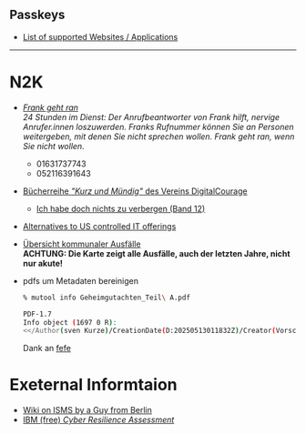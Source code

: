 
## Passkeys
- [List of supported Websites / Applications](https://passkeys.directory/)

---
# N2K
- [*Frank geht ran*](https://digitalcourage.de/frank-geht-ran)<br>
  *24 Stunden im Dienst: Der Anrufbeantworter von Frank hilft, nervige Anrufer.innen loszuwerden. Franks Rufnummer können Sie an Personen weitergeben, mit denen Sie nicht sprechen wollen. Frank geht ran, wenn Sie nicht wollen.*
  - 01631737743  
  - 052116391643
- [Bücherreihe *"Kurz und Mündig"* des Vereins DigitalCourage](https://shop.digitalcourage.de/themen/kurzmuendig/)
  - [Ich habe doch nichts zu verbergen (Band 12)](https://shop.digitalcourage.de/nichts-zu-verbergen.html)
- [Alternatives to US controlled IT offerings](https://european-alternatives.eu)
- [Übersicht kommunaler Ausfälle](https://kommunaler-notbetrieb.de/)<br>
  **ACHTUNG: Die Karte zeigt alle Ausfälle, auch der letzten Jahre, nicht nur akute!**

- pdfs um Metadaten bereinigen<br>
  ```bash
  % mutool info Geheimgutachten_Teil\ A.pdf

  PDF-1.7
  Info object (1697 0 R):
  <</Author(sven Kurze)/CreationDate(D:20250513011832Z)/Creator(Vorschau)/ModDate(D:20250513165030+02'00')/Producer(macOS Version 12.7.6 \(Build 21H1320\) Quartz PDFContext)/Title(Band 1)>>`<br>
  ```
  Dank an [fefe](https://blog.fefe.de/?ts=96dab014)
# Exeternal Informtaion
- [Wiki on ISMS by a Guy from Berlin](https://wiki.isms-ratgeber.info/wiki/Willkommen_im_ISMS-Ratgeber_WiKi)
- [IBM (free) *Cyber Resilience Assessment*](https://www.ibm.com/flashsystem/cyber-resilience#Cyber+resilience+assessment)
